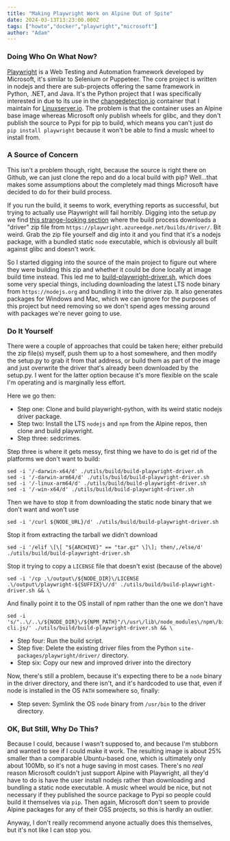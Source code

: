 ```yaml
---
title: "Making Playwright Work on Alpine Out of Spite"
date: 2024-03-13T13:23:00.000Z
tags: ["howto","docker","playwright","microsoft"]
author: "Adam"
---
```


### Doing Who On What Now?

[Playwright](https://github.com/microsoft/playwright) is a Web Testing and Automation framework developed by Microsoft, it's similar to Selenium or Puppeteer. The core project is written in nodejs and there are sub-projects offering the same framework in Python, .NET, and Java. It's the Python project that I was specifically interested in due to its use in the [changedetection.io](https://changedetection.io/) container that I maintain for [Linuxserver.io](https://www.linuxserver.io/). The problem is that the container uses an Alpine base image whereas Microsoft only publish wheels for glibc, and they don't publish the source to Pypi for pip to build, which means you can't just do `pip install playwright` because it won't be able to find a muslc wheel to install from.

### A Source of Concern

This isn't a problem though, right, because the source is right there on Github, we can just clone the repo and do a local build with pip? Well...that makes some assumptions about the completely mad things Microsoft have decided to do for their build process.

If you run the build, it seems to work, everything reports as successful, but trying to actually use Playwright will fail horribly. Digging into the setup.py we find [this strange-looking section](https://github.com/microsoft/playwright-python/blob/main/setup.py#L178-L197) where the build process downloads a "driver" zip file from `https://playwright.azureedge.net/builds/driver/`. Bit weird. Grab the zip file yourself and dig into it and you find that it's a nodejs package, with a bundled static `node` executable, which is obviously all built against glibc and doesn't work.

So I started digging into the source of the main project to figure out where they were building this zip and whether it could be done locally at image build time instead. This led me to [build-playwright-driver.sh](https://github.com/microsoft/playwright/blob/main/utils/build/build-playwright-driver.sh), which does some very special things, including downloading the latest LTS node binary from `https://nodejs.org` and bundling it into the driver zip. It also generates packages for Windows and Mac, which we can ignore for the purposes of this project but need removing so we don't spend ages messing around with packages we're never going to use.

### Do It Yourself

There were a couple of approaches that could be taken here; either prebuild the zip file(s) myself, push them up to a host somewhere, and then modify the setup.py to grab it from that address, or build them as part of the image and just overwrite the driver that's already been downloaded by the setup.py. I went for the latter option because it's more flexible on the scale I'm operating and is marginally less effort.

Here we go then:

* Step one: Clone and build playwright-python, with its weird static nodejs driver package.
* Step two: Install the LTS `nodejs` and `npm` from the Alpine repos, then clone and build playwright.
* Step three: sedcrimes.

Step three is where it gets messy, first thing we have to do is get rid of the platforms we don't want to build:

```shell
sed -i '/-darwin-x64/d' ./utils/build/build-playwright-driver.sh
sed -i '/-darwin-arm64/d' ./utils/build/build-playwright-driver.sh
sed -i '/-linux-arm64/d' ./utils/build/build-playwright-driver.sh
sed -i '/-win-x64/d' ./utils/build/build-playwright-driver.sh
```

Then we have to stop it from downloading the static node binary that we don't want and won't use

```shell
sed -i '/curl ${NODE_URL}/d' ./utils/build/build-playwright-driver.sh
```

Stop it from extracting the tarball we didn't download

```shell
sed -i '/elif \[\[ "${ARCHIVE}" == "tar.gz" \]\]; then/,/else/d'  ./utils/build/build-playwright-driver.sh
```

Stop it trying to copy a `LICENSE` file that doesn't exist (because of the above)

```shell
sed -i '/cp .\/output\/${NODE_DIR}\/LICENSE .\/output\/playwright-${SUFFIX}\//d' ./utils/build/build-playwright-driver.sh && \
```

And finally point it to the OS install of npm rather than the one we don't have

```shell
sed -i 's/"..\/..\/${NODE_DIR}\/${NPM_PATH}"/\/usr\/lib\/node_modules\/npm\/bin\/npm-cli.js/' ./utils/build/build-playwright-driver.sh && \
```

* Step four: Run the build script.
* Step five: Delete the existing driver files from the Python `site-packages/playwright/driver/` directory.
* Step six: Copy our new and improved driver into the directory

Now, there's still a problem, because it's expecting there to be a `node` binary in the driver directory, and there isn't, and it's hardcoded to use that, even if node is installed in the OS `PATH` somewhere so, finally:

* Step seven: Symlink the OS `node` binary from `/usr/bin` to the driver directory.

### OK, But Still, Why Do This?

Because I could, because I wasn't supposed to, and because I'm stubborn and wanted to see if I could make it work. The resulting image is about 25% smaller than a comparable Ubuntu-based one, which is ultimately only about 100Mb, so it's not a huge saving in most cases. There's no *real* reason Microsoft couldn't just support Alpine with Playwright, all they'd have to do is have the user install nodejs rather than downloading and bundling a static node executable. A muslc wheel would be nice, but not necessary if they published the source package to Pypi so people could build it themselves via `pip`. Then again, Microsoft don't seem to provide Alpine packages for any of their OSS projects, so this is hardly an outlier.

Anyway, I don't really recommend anyone actually does this themselves, but it's not like I can stop you.
